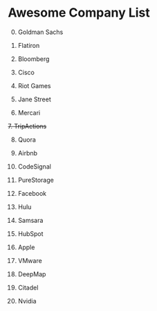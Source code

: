 # Awesome Company List

0. Goldman Sachs

1. Flatiron

2. Bloomberg

3. Cisco

4. Riot Games

5. Jane Street

6. Mercari

~~7. TripActions~~

8. Quora

9. Airbnb

10. CodeSignal

11. PureStorage

12. Facebook

13. Hulu

14. Samsara

15. HubSpot

16. Apple

17. VMware

18. DeepMap

19. Citadel

20. Nvidia
